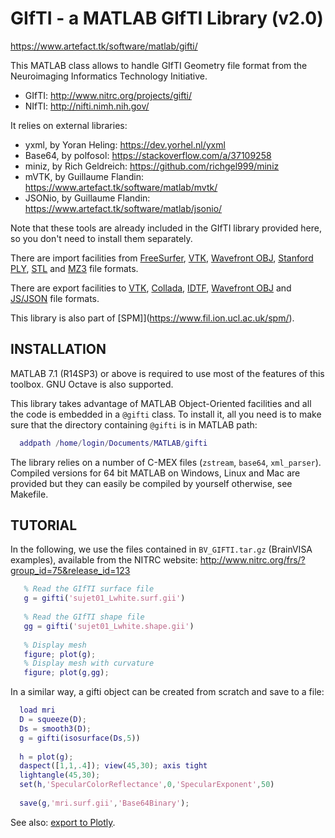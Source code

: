  GIfTI - a MATLAB GIfTI Library (v2.0)
 =====================================
 
 https://www.artefact.tk/software/matlab/gifti/

 This MATLAB class allows to handle GIfTI Geometry file format from the 
 Neuroimaging Informatics Technology Initiative.
   * GIfTI: http://www.nitrc.org/projects/gifti/
   * NIfTI: http://nifti.nimh.nih.gov/

 It relies on external libraries:
   * yxml, by Yoran Heling:
     https://dev.yorhel.nl/yxml
   * Base64, by polfosol:
     https://stackoverflow.com/a/37109258
   * miniz, by Rich Geldreich:
     https://github.com/richgel999/miniz
   * mVTK, by Guillaume Flandin:
     https://www.artefact.tk/software/matlab/mvtk/
   * JSONio, by Guillaume Flandin:
     https://www.artefact.tk/software/matlab/jsonio/

 Note that these tools are already included in the GIfTI library provided
 here, so you don't need to install them separately.

 There are import facilities from [FreeSurfer](https://surfer.nmr.mgh.harvard.edu/fswiki/FileFormats),
 [VTK](http://www.vtk.org/), [Wavefront OBJ](https://www.wikipedia.org/wiki/Wavefront_.obj_file),
 [Stanford PLY](https://www.wikipedia.org/wiki/PLY_%28file_format%29),
 [STL](https://www.wikipedia.org/wiki/STL_%28file_format%29) and
 [MZ3](https://github.com/neurolabusc/surf-ice/tree/master/mz3) file formats.

 There are export facilities to [VTK](http://www.vtk.org/),
 [Collada](https://www.khronos.org/collada/),
 [IDTF](http://www.meshlab.net/),
 [Wavefront OBJ](https://www.wikipedia.org/wiki/Wavefront_.obj_file) and
 [JS/JSON](https://plot.ly/javascript/) file formats.

 This library is also part of [SPM]](https://www.fil.ion.ucl.ac.uk/spm/).

 INSTALLATION
 ------------
 
 MATLAB 7.1 (R14SP3) or above is required to use most of the features of
 this toolbox. GNU Octave is also supported.
 
 This library takes advantage of MATLAB Object-Oriented facilities and all
 the code is embedded in a `@gifti` class. To install it, all you need is to 
 make sure that the directory containing `@gifti` is in MATLAB path:
 
```matlab
  addpath /home/login/Documents/MATLAB/gifti
```
 
 The library relies on a number of C-MEX files (`zstream`, `base64`, `xml_parser`).
 Compiled versions for 64 bit MATLAB on Windows, Linux and Mac are provided
 but they can easily be compiled by yourself otherwise, see Makefile.
  
 TUTORIAL
 --------
 
 In the following, we use the files contained in `BV_GIFTI.tar.gz`
 (BrainVISA examples), available from the NITRC website: 
   http://www.nitrc.org/frs/?group_id=75&release_id=123
   
```matlab
   % Read the GIfTI surface file
   g = gifti('sujet01_Lwhite.surf.gii')
    
   % Read the GIfTI shape file
   gg = gifti('sujet01_Lwhite.shape.gii')
   
   % Display mesh
   figure; plot(g);
   % Display mesh with curvature
   figure; plot(g,gg);
```
   
 In a similar way, a gifti object can be created from scratch and save to a file:
   
 ```matlab
   load mri
   D = squeeze(D);
   Ds = smooth3(D);
   g = gifti(isosurface(Ds,5))
   
   h = plot(g);
   daspect([1,1,.4]); view(45,30); axis tight
   lightangle(45,30);
   set(h,'SpecularColorReflectance',0,'SpecularExponent',50)
    
   save(g,'mri.surf.gii','Base64Binary');
```

 See also: [export to Plotly](https://gllmflndn.github.io/gifti/).
